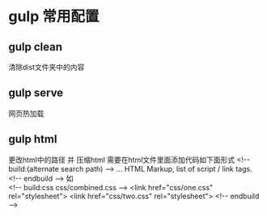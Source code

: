 # gulp 常用配置

## gulp clean 
清除dist文件夹中的内容

## gulp serve
网页热加载

## gulp html 
更改html中的路径 并 压缩html
需要在html文件里面添加代码如下面形式
        \<!-- build:<type>(alternate search path)    <path> <parameters> -->
         ... HTML Markup, list of script / link tags.
        \<!-- endbuild -->
    如     
        \<!-- build:css css/combined.css -->
        \<link href="css/one.css" rel="stylesheet">
        \<link href="css/two.css" rel="stylesheet">
        \<!-- endbuild -->

  

   

